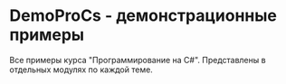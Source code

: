 # DemoProCs - демонстрационные примеры
Все примеры курса "Программирование на C#". 
Представлены в отдельных модулях по каждой теме.
